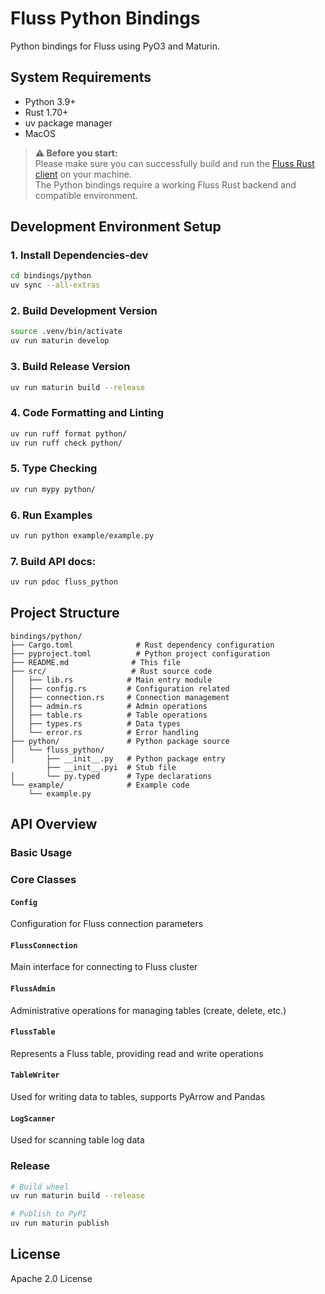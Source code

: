 <!--
  ~ Licensed to the Apache Software Foundation (ASF) under one
  ~ or more contributor license agreements.  See the NOTICE file
  ~ distributed with this work for additional information
  ~ regarding copyright ownership.  The ASF licenses this file
  ~ to you under the Apache License, Version 2.0 (the
  ~ "License"); you may not use this file except in compliance
  ~ with the License.  You may obtain a copy of the License at
  ~
  ~   http://www.apache.org/licenses/LICENSE-2.0
  ~
  ~ Unless required by applicable law or agreed to in writing,
  ~ software distributed under the License is distributed on an
  ~ "AS IS" BASIS, WITHOUT WARRANTIES OR CONDITIONS OF ANY
  ~ KIND, either express or implied.  See the License for the
  ~ specific language governing permissions and limitations
  ~ under the License.
-->

# Fluss Python Bindings

Python bindings for Fluss using PyO3 and Maturin.

## System Requirements

- Python 3.9+
- Rust 1.70+
- uv package manager
- MacOS

> **⚠️ Before you start:**  
> Please make sure you can successfully build and run the [Fluss Rust client](../../crates/fluss/README.md) on your machine.  
> The Python bindings require a working Fluss Rust backend and compatible environment.

## Development Environment Setup

### 1. Install Dependencies-dev

```bash
cd bindings/python
uv sync --all-extras
```

### 2. Build Development Version

```bash
source .venv/bin/activate
uv run maturin develop
```

### 3. Build Release Version

```bash
uv run maturin build --release
```

### 4. Code Formatting and Linting

```bash
uv run ruff format python/
uv run ruff check python/
```

### 5. Type Checking

```bash
uv run mypy python/
```

### 6. Run Examples

```bash
uv run python example/example.py
```

### 7. Build API docs:

```bash
uv run pdoc fluss_python
```

## Project Structure
```
bindings/python/
├── Cargo.toml              # Rust dependency configuration
├── pyproject.toml          # Python project configuration
├── README.md              # This file
├── src/                   # Rust source code
│   ├── lib.rs            # Main entry module
│   ├── config.rs         # Configuration related
│   ├── connection.rs     # Connection management
│   ├── admin.rs          # Admin operations
│   ├── table.rs          # Table operations
│   ├── types.rs          # Data types
│   └── error.rs          # Error handling
├── python/               # Python package source
│   └── fluss_python/
│       ├── __init__.py   # Python package entry
        ├── __init__.pyi  # Stub file
│       └── py.typed      # Type declarations
└── example/              # Example code
    └── example.py
```

## API Overview

### Basic Usage

### Core Classes

#### `Config`

Configuration for Fluss connection parameters

#### `FlussConnection`

Main interface for connecting to Fluss cluster

#### `FlussAdmin`

Administrative operations for managing tables (create, delete, etc.)

#### `FlussTable`

Represents a Fluss table, providing read and write operations

#### `TableWriter`

Used for writing data to tables, supports PyArrow and Pandas

#### `LogScanner`

Used for scanning table log data

### Release

```bash
# Build wheel
uv run maturin build --release

# Publish to PyPI
uv run maturin publish
```

## License

Apache 2.0 License
